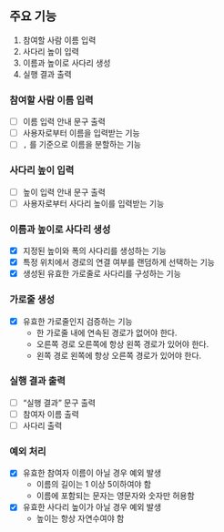 ## 주요 기능

1. 참여할 사람 이름 입력
2. 사다리 높이 입력
3. 이름과 높이로 사다리 생성
4. 실행 결과 출력

### 참여할 사람 이름 입력
- [ ] 이름 입력 안내 문구 출력
- [ ] 사용자로부터 이름을 입력받는 기능
- [ ] `,` 를 기준으로 이름을 분할하는 기능

### 사다리 높이 입력
- [ ] 높이 입력 안내 문구 출력
- [ ] 사용자로부터 사다리 높이를 입력받는 기능

### 이름과 높이로 사다리 생성
- [x] 지정된 높이와 폭의 사다리를 생성하는 기능
- [x] 특정 위치에서 경로의 연결 여부를 랜덤하게 선택하는 기능
- [x] 생성된 유효한 가로줄로 사다리를 구성하는 기능

### 가로줄 생성
- [x] 유효한 가로줄인지 검증하는 기능
  - 한 가로줄 내에 연속된 경로가 없어야 한다.
  - 오른쪽 경로 오른쪽에 항상 왼쪽 경로가 있어야 한다.
  - 왼쪽 경로 왼쪽에 항상 오른쪽 경로가 있어야 한다.

### 실행 결과 출력

- [ ] “실행 결과” 문구 출력
- [ ] 참여자 이름 출력
- [ ] 사다리 출력

### 예외 처리

- [x] 유효한 참여자 이름이 아닐 경우 예외 발생
    - 이름의 길이는 1 이상 5이하여야 함
    - 이름에 포함되는 문자는 영문자와 숫자만 허용함
- [x] 유효한 사다리 높이가 아닐 경우 예외 발생
    - 높이는 항상 자연수여야 함